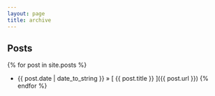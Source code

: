 ```yaml
---
layout: page
title: archive
---
```


## Posts

{% for post in site.posts %}
  * {{ post.date | date_to_string }} &raquo; [ {{ post.title }} ]({{ post.url }})
{% endfor %}
